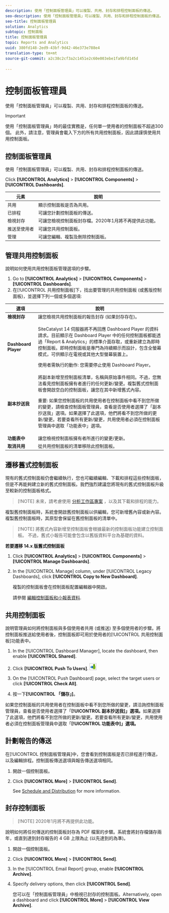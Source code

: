 ```yaml
---
description: 使用「控制面板管理員」可以複製、共用、封存和排程控制面板的傳送。
seo-description: 使用「控制面板管理員」可以複製、共用、封存和排程控制面板的傳送。
seo-title: 控制面板管理員
solution: Analytics
subtopic: 控制面板
title: 控制面板管理員
topic: Reports and Analytics
uuid: 380fd148-2ed9-43bf-9d42-46e373e788e4
translation-type: tm+mt
source-git-commit: a2c38c2cf3a2c1451e2c60e003ebe1fa9bfd145d

---
```



# 控制面板管理員

使用「控制面板管理員」可以複製、共用、封存和排程控制面板的傳送。

>[!IMPORTANT]
>
>使用「控制面板管理員」時的最佳實務是，任何單一使用者的控制面板不超過300個。 此外，請注意，管理員會載入下方的所有共用控制面板，因此請謹慎使用共用控制面板。

## 控制面板管理員

使用「控制面板管理員」可以複製、共用、封存和排程控制面板的傳送。

Click **[!UICONTROL Analytics]** &gt; **[!UICONTROL Components]** &gt; **[!UICONTROL Dashboards]**.

| 元素 | 說明 |
|--- |--- |
| 共用 | 顯示控制面板是否為共用。 |
| 已排程 | 可讓您計劃控制面板的傳送。 |
| 檢視封存 | 可讓您檢視控制面板封存檔。2020年1月將不再提供此功能。 |
| 推送至使用者 | 可讓您共用控制面板。 |
| 管理 | 可讓您編輯、複製及刪除控制面板。 |

## 管理共用控制面板

說明如何使用共用控制面板管理選項的步驟。

1. Go to **[!UICONTROL Analytics]** &gt; **[!UICONTROL Components]** &gt; **[!UICONTROL Dashboards]**.
1. 在[!UICONTROL 共用控制面板]下，找出要管理的共用控制面板 (或舊版控制面板)，並選擇下列一個或多個選項:

<table id="choicetable_857E0E816D63404683D4E24DC8D7FC69"> 
 <thead class="chhead sthead"> 
  <th class="choptionhd"> 選項 </th> 
  <th class="chdeschd"> 說明 </th> 
 </thead> 
 <tr class="chrow strow"> 
  <td class="choption"><strong>檢視封存</strong></td> 
  <td class="chdesc stentry"> 讓您檢視共用控制面板的報告封存 (如果封存存在)。 </td> 
 </tr> 
 <tr class="chrow strow"> 
  <td class="choption"><strong>Dashboard Player</strong></td> 
  <td class="chdesc stentry"> <p>SiteCatalyst 14 伺服器將不再回應 Dashboard Player 的資料請求。目前顯示在 Dashboard Player 中的任何控制面板都能透過「Report &amp; Analytics」的標準介面存取，或重新建立為即時控制面板。即時控制面板是專門為持續顯示而設計，包含全螢幕模式，可供顯示在電視或其他大型螢幕裝置上。 </p> <p>使用者需執行的動作: 您需要停止使用 Dashboard Player。 </p> </td> 
 </tr> 
 <tr class="chrow strow"> 
  <td class="choption"><strong>副本抄送我</strong></td> 
  <td class="chdesc stentry"> 將副本新增至控制面板清單，名稱與原始事件相同。不過，您無法看見控制面板擁有者進行的任何更新/變更。複製舊式控制面板會開啟空白的控制面板，讓您在其中新增舊式內容。 <p>重要: 如果您控制面板的共用使用者在控制面板中看不到您所做的變更，請檢查控制面板管理員，查看是否使用者選擇了「<span class="uicontrol">副本抄送我</span>」選項。如果選擇了此選項，他們將看不到您所做的更新/變更。若要查看所有更新/變更，共用使用者必須在控制面板管理員中選取「<span class="uicontrol">功能表中</span>」選項。 </p> </td> 
 </tr> 
 <tr class="chrow strow"> 
  <td class="choption"><strong>功能表中</strong></td> 
  <td class="chdesc stentry"> 讓您檢視控制面板擁有者所進行的變更/更新。 </td> 
 </tr> 
 <tr class="chrow strow"> 
  <td class="choption"><strong>取消共用</strong></td> 
  <td class="chdesc stentry"> 從共用控制面板的清單移除此控制面板。 </td> 
 </tr> 
</table>

## 遷移舊式控制面板

現有的舊式控制面板仍會繼續執行，您也可繼續編輯、下載和排程這些控制面板，但是不再能夠建立新的舊式控制面板。我們強烈建議您將現有的舊式控制面板升級至較新的控制面板格式。

> [!NOTE] 未來，請考慮使用 [分析工作區專案](https://marketing.adobe.com/resources/help/en_US/analytics/analysis-workspace/) ，以及其下載和排程的能力。

複製舊控制面板時，系統會開啟舊控制面板以供編輯，您可新增舊內容或新內容。複製舊控制面板時，其原型會保留在舊控制面板的清單中。

> [!NOTE] 將舊式內容新增至控制面板會根據最新的控制面板功能建立控制面板。 不過，舊式小報告可能會包含以舊版資料平台為基礎的資料。

**若要遷移 14.x 版舊式控制面板**

1. Click **[!UICONTROL Analytics]** &gt; **[!UICONTROL Components]** &gt; **[!UICONTROL Manage Dashboards]**.
1. In the [!UICONTROL Manage] column, under [!UICONTROL Legacy Dashboards], click **[!UICONTROL Copy to New Dashboard]**.

   複製的控制面板會在控制面板配置編輯器中開啟。

   請參閱 [編輯控制面板和小報表資料](../../analyze/reports-analytics/dashboard.md#task_B460CCD70D9F40FCAC6BBC1C044CC460).

## 共用控制面板

說明管理員如何將控制面板與多個使用者共用 (或推送) 至多個使用者的步驟。將控制面板推送給使用者後，控制面板即可用於使用者的[!UICONTROL 共用控制面板]功能表中。

1. In the [!UICONTROL Dashboard Manager], locate the dashboard, then enable **[!UICONTROL Shared]**.
1. Click **[!UICONTROL Push To Users]**.  ![](assets/push.png)

1. On the [!UICONTROL Push Dashboard] page, select the target users or click **[!UICONTROL Check All]**.
1. 按一下&#x200B;**[!UICONTROL 「儲存」]**。

如果您控制面板的共用使用者在控制面板中看不到您所做的變更，請洽詢控制面板管理員，查看是否使用者選擇了「**[!UICONTROL 副本抄送我]」選項。**&#x200B;如果選擇了此選項，他們將看不到您所做的更新/變更。若要查看所有更新/變更，共用使用者必須在控制面板管理員中選取「**[!UICONTROL 功能表中]」選項。**

## 計劃報告的傳送

在[!UICONTROL 控制面板管理員]中，您會看到控制面板是否已排程進行傳送，以及編輯排程。控制面板傳送選項與報告傳送選項相同。

1. 開啟一個控制面板。
1. Click **[!UICONTROL More]** &gt; **[!UICONTROL Send]**.

   See [Schedule and Distribution](../../analyze/reports-analytics/scheduling.md#concept_4EA333DFC7FD4E9CA086385A3DA10BE9) for more information.

## 封存控制面板

> [!NOTE] 2020年1月將不再提供此功能。

說明如何將任何傳送的控制面板封存為 PDF 檔案的步驟。系統會將封存檔儲存兩年，或直到達到封存報告的 4 GB 上限為止 (以先達到的為準)。

1. 開啟一個控制面板。
1. Click **[!UICONTROL More]** &gt; **[!UICONTROL Send]**.
1. In the [!UICONTROL Email Report] group, enable **[!UICONTROL Archive]**.
1. Specify delivery options, then click **[!UICONTROL Send]**.

   您可以在「控制面板管理員」中檢視已封存的控制面板。Alternatively, open a dashboard and click **[!UICONTROL More]** &gt; **[!UICONTROL View Archive]**.
